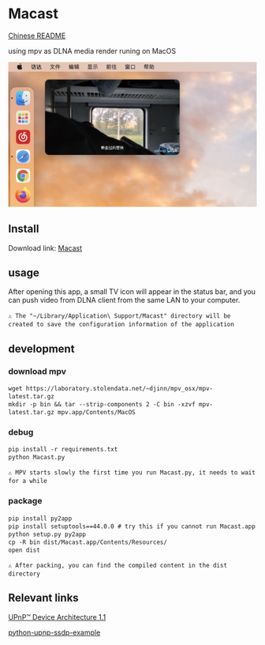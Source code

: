# Macast

[Chinese README](https://github.com/xfangfang/Macast/blob/main/README_ZH.md)

using mpv as DLNA media render runing on MacOS

![demo](demo.png)

## Install

Download link:  [Macast](https://github.com/xfangfang/Macast/releases/latest)


## usage

After opening this app, a small TV icon will appear in the status bar, and you can  push video from DLNA client from the same LAN to your computer.

`⚠️ The "~/Library/Application\ Support/Macast" directory will be created to save the configuration information of the application`


## development

### download mpv

```shell
wget https://laboratory.stolendata.net/~djinn/mpv_osx/mpv-latest.tar.gz
mkdir -p bin && tar --strip-components 2 -C bin -xzvf mpv-latest.tar.gz mpv.app/Contents/MacOS
```

### debug

```shell
pip install -r requirements.txt
python Macast.py
```
`⚠️ MPV starts slowly the first time you run Macast.py, it needs to wait for a while`

### package

```shell
pip install py2app
pip install setuptools==44.0.0 # try this if you cannot run Macast.app
python setup.py py2app
cp -R bin dist/Macast.app/Contents/Resources/
open dist
```

`⚠️ After packing, you can find the compiled content in the dist directory`


## Relevant links

[UPnP™ Device Architecture 1.1](http://upnp.org/specs/arch/UPnP-arch-DeviceArchitecture-v1.1.pdf)

[python-upnp-ssdp-example](https://github.com/ZeWaren/python-upnp-ssdp-example)
